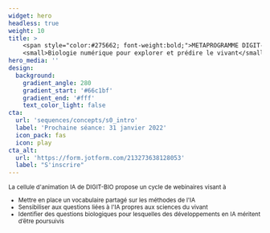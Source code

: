 ```yaml
---
widget: hero
headless: true
weight: 10
title: > 
    <span style="color:#275662; font-weight:bold;">METAPROGRAMME DIGIT-BIO</span><br/>
    <small>Biologie numérique pour explorer et prédire le vivant</small>
hero_media: ''
design:
  background:
    gradient_angle: 280
    gradient_start: '#66c1bf'
    gradient_end: '#fff'
    text_color_light: false
cta:
  url: 'sequences/concepts/s0_intro'
  label: 'Prochaine séance: 31 janvier 2022'
  icon_pack: fas
  icon: play
cta_alt:
  url: 'https://form.jotform.com/213273638128053'
  label: "S'inscrire"
---
```


<small>
La cellule d'animation IA de DIGIT-BIO propose un cycle de webinaires visant à

- Mettre en place un vocabulaire partagé sur les méthodes de l'IA
- Sensibiliser aux questions liées à l'IA propres aux sciences du vivant
- Identifier des questions biologiques pour lesquelles des développements en IA méritent d’être poursuivis

</small>

<!-- Ce page regroupe le programme, le matériel des conférences, le verbatim
des  discussions  et  des   informations  utiles  pour  la  communauté
scientifique du méta-programme DigitBio. -->

